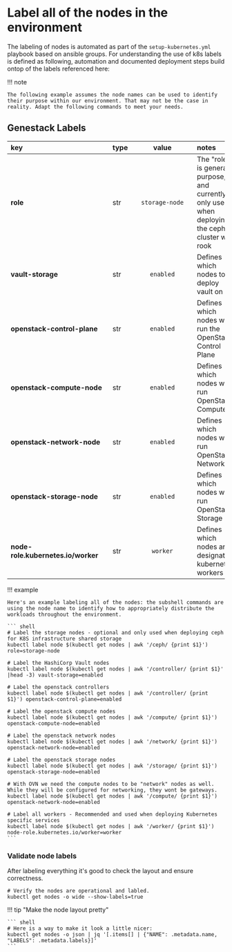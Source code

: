 # Label all of the nodes in the environment

The labeling of nodes is automated as part of the `setup-kubernetes.yml` playbook based on ansible groups.
For understanding the use of k8s labels is defined as following, automation and documented deployment
steps build ontop of the labels referenced here:

!!! note

    The following example assumes the node names can be used to identify their purpose within our environment. That may not be the case in reality. Adapt the following commands to meet your needs.

## Genestack Labels

| <div style="width:220px">key</div> | type | <div style="width:128px">value</div>  | notes |
|:-----|--|:----------------:|:------|
| **role** | str | `storage-node` | The "role" is general purpose, and currently only used when deploying the ceph cluster with rook |
| **vault-storage** | str | `enabled` | Defines which nodes to deploy vault on |
| **openstack-control-plane** | str| `enabled` | Defines which nodes will run the OpenStack Control Plane |
| **openstack-compute-node** | str|`enabled` | Defines which nodes will run OpenStack Compute |
| **openstack-network-node** | str|`enabled` | Defines which nodes will run OpenStack Networking |
| **openstack-storage-node** | str|`enabled` | Defines which nodes will run OpenStack Storage |
| **node-role.kubernetes.io/worker** |str| `worker` | Defines which nodes are designated kubernetes workers |

!!! example

    Here's an example labeling all of the nodes: the subshell commands are using the node name to identify how to appropriately distribute the workloads throughout the environment.

    ``` shell
    # Label the storage nodes - optional and only used when deploying ceph for K8S infrastructure shared storage
    kubectl label node $(kubectl get nodes | awk '/ceph/ {print $1}') role=storage-node

    # Label the HashiCorp Vault nodes
    kubectl label node $(kubectl get nodes | awk '/controller/ {print $1}' |head -3) vault-storage=enabled

    # Label the openstack controllers
    kubectl label node $(kubectl get nodes | awk '/controller/ {print $1}') openstack-control-plane=enabled

    # Label the openstack compute nodes
    kubectl label node $(kubectl get nodes | awk '/compute/ {print $1}') openstack-compute-node=enabled

    # Label the openstack network nodes
    kubectl label node $(kubectl get nodes | awk '/network/ {print $1}') openstack-network-node=enabled

    # Label the openstack storage nodes
    kubectl label node $(kubectl get nodes | awk '/storage/ {print $1}') openstack-storage-node=enabled

    # With OVN we need the compute nodes to be "network" nodes as well. While they will be configured for networking, they wont be gateways.
    kubectl label node $(kubectl get nodes | awk '/compute/ {print $1}') openstack-network-node=enabled

    # Label all workers - Recommended and used when deploying Kubernetes specific services
    kubectl label node $(kubectl get nodes | awk '/worker/ {print $1}')  node-role.kubernetes.io/worker=worker
    ```

### Validate node labels

After labeling everything it's good to check the layout and ensure correctness.

``` shell
# Verify the nodes are operational and labled.
kubectl get nodes -o wide --show-labels=true
```

!!! tip "Make the node layout pretty"

    ``` shell
    # Here is a way to make it look a little nicer:
    kubectl get nodes -o json | jq '[.items[] | {"NAME": .metadata.name, "LABELS": .metadata.labels}]'
    ```
